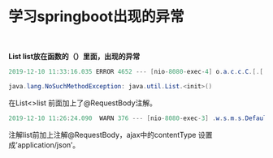 # 学习springboot出现的异常

​	

**List<E> list放在函数的（）里面，出现的异常**

~~~java
2019-12-10 11:33:16.035 ERROR 4652 --- [nio-8080-exec-4] o.a.c.c.C.[.[.[/].[dispatcherServlet]    : Servlet.service() for servlet [dispatcherServlet] in context with path [] threw exception [Request processing failed; nested exception is java.lang.IllegalStateException: No primary or default constructor found for interface java.util.List] with root cause

java.lang.NoSuchMethodException: java.util.List.<init>()
~~~



在List<>list 前面加上了@RequestBody注解。

~~~ java
2019-12-10 11:26:24.090  WARN 376 --- [nio-8080-exec-3] .w.s.m.s.DefaultHandlerExceptionResolver : Resolved [org.springframework.http.converter.HttpMessageNotReadableException: Required request body is missing: public java.lang.String com.hc.demo.controller.AnswerController.answer(java.util.List<com.hc.demo.bean.Answer>)]

~~~

注解list前加上注解@RequestBody，ajax中的contentType 设置成’application/json’。

